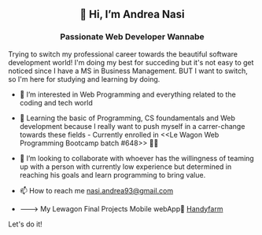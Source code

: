 ## <p align="center">👋 Hi, I’m Andrea Nasi</p>

### <p align="center">Passionate Web Developer Wannabe</p> 

Trying to switch my professional career towards the beautiful software development world! I'm doing my best for succeding but it's not easy to get noticed since I have a MS in Business Management. BUT I want to switch, so I'm here for studying and learning by doing.

- 👀 I’m interested in Web Programming and everything related to the coding and tech world
- 🌱 Learning the basic of Programming, CS foundamentals and Web development because I really want to push myself in a carrer-change towards 
     these fields - Currently enrolled in <<Le Wagon Web Programming Bootcamp batch #648>> :weight_lifting_man:
- 💞️ I’m looking to collaborate with whoever has the willingness of teaming up with a person with currently low experience but determined in reaching his goals
     and learn programming to bring value.
- 📫 How to reach me nasi.andrea93@gmail.com

- ---> My Lewagon Final Projects Mobile webApp📱 [Handyfarm](https://www.handyfarm.net)

Let's do it!

<!---
ANasian/ANasian is a ✨ special ✨ repository because its `README.md` (this file) appears on your GitHub profile.
You can click the Preview link to take a look at your changes.
--->
